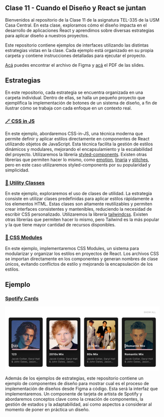 ## Clase 11 - Cuando el Diseño y React se juntan

Bienvenidos al repositorio de la Clase 11 de la asignatura TEL-335 de la USM Casa Central. En esta clase, exploramos cómo el diseño impacta en el desarrollo de aplicaciones React y aprendimos sobre diversas estrategias para aplicar diseño a nuestros proyectos.

Este repositorio contiene ejemplos de interfaces utilizando las distintas estrategias vistas en la clase. Cada ejemplo está organizado en su propia carpeta y contiene instrucciones detalladas para ejecutar el proyecto.

[Acá](https://www.figma.com/file/GQQkhuZVyt0l18K42eLkDn/Clase-11---Cuando-el-dise%C3%B1o-y-React-se-juntan?node-id=0%3A1&t=N8ieRHTjJwerO0bF-1) puedes encontrar el archivo de Figma y [acá](https://goede.cl/usm-slides) el PDF de las slides.

## Estrategias

En este repositorio, cada estrategia se encuentra organizada en una carpeta individual. Dentro de ellas, se halla un pequeño proyecto que ejemplifica la implementación de botones de un sistema de diseño, a fin de ilustrar cómo se trabaja con cada enfoque en un contexto real.

### [🪄 CSS in JS](https://github.com/alvaaz/clase-11-react-diseno/tree/main/strategies/css-in-js)

En este ejemplo, abordaremos CSS-in-JS, una técnica moderna que permite definir y aplicar estilos directamente en componentes de React utilizando objetos de JavaScript. Esta técnica facilita la gestión de estilos dinámicos y modulares, mejorando el encapsulamiento y la escalabilidad del proyecto. Utilizaremos la librería [styled-components](https://styled-components.com/). Existen otras librerías que permiten hacer lo mismo, como [emotion](https://emotion.sh/), [linaria](https://linaria.dev/) y [stitches](https://stitches.dev/), pero en este caso utilizaremos styled-components por su popularidad y simplicidad.

### [🧙 Utility Classes](https://github.com/alvaaz/clase-11-react-diseno/tree/main/strategies/utility-classes)

En este ejemplo, exploraremos el uso de clases de utilidad. La estrategia consiste en utilizar clases predefinidas para aplicar estilos rápidamente a los elementos HTML. Estas clases son altamente reutilizables y permiten crear interfaces consistentes y mantenibles, reduciendo la necesidad de escribir CSS personalizado. Utilizaremos la librería [tailwindcss](https://tailwindcss.com/). Existen otras librerías que permiten hacer lo mismo, pero Tailwind es la más popular y la que tiene mayor cantidad de recursos disponibles.

### [🧩 CSS Modules](https://github.com/alvaaz/clase-11-react-diseno/tree/main/strategies/css-modules)

En este ejemplo, implementaremos CSS Modules, un sistema para modularizar y organizar los estilos en proyectos de React. Los archivos CSS se importan directamente en los componentes y generan nombres de clase únicos, evitando conflictos de estilo y mejorando la encapsulación de los estilos.

## Ejemplo

### [Spotify Cards](https://github.com/alvaaz/clase-11-react-diseno/tree/main/example)

![Spotify Cards Mockup!](https://github.com/alvaaz/clase-11-react-diseno/blob/ba4e44e27292e7b5dd9d8c3b9113a08186627e50/example-1/public/cover.png?raw=true "Spotify Cards Mockup")

Además de los ejemplos de estrategias, este repositorio contiene un ejemplo de componentes de diseño para mostrar cual es el proceso de implementación de diseños desde Figma a código. Esta será la interfaz que implementaremos. Un componente de tarjeta de artista de Spotify y abordaremos conceptos clave como la creación de componentes, la gestión de estados y la adaptabilidad, así como aspectos a considerar al momento de poner en práctica un diseño.
